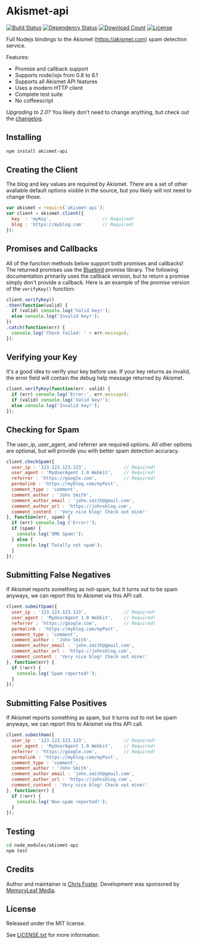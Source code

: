 Akismet-api
===========

[![Build Status](https://img.shields.io/travis/chrisfosterelli/akismet-api.svg?maxAge=3600&style=flat-square)](https://travis-ci.org/chrisfosterelli/akismet-api)
[![Dependency Status](https://img.shields.io/david/chrisfosterelli/akismet-api.svg?maxAge=3600&style=flat-square)](https://david-dm.org/chrisfosterelli/akismet-api)
[![Download Count](https://img.shields.io/npm/dm/akismet-api.svg?maxAge=3600&style=flat-square)](https://www.npmjs.com/package/akismet-api)
[![License](https://img.shields.io/npm/l/akismet-api.svg?maxAge=3600&style=flat-square)](LICENSE.txt)

Full Nodejs bindings to the Akismet (https://akismet.com) spam detection service.

Features:
* Promise and callback support
* Supports node/iojs from 0.8 to 6.1
* Supports all Akismet API features
* Uses a modern HTTP client
* Complete test suite
* No coffeescript

_Upgrading to 2.0?_ You likely don't need to change anything, but check out the [changelog](CHANGELOG.md).

Installing
--------

```bash
npm install akismet-api
```

Creating the Client
-------------------

The blog and key values are required by Akismet.
There are a set of other avaliable default options visible in the source, but you likely will not need to change those.

```javascript
var akismet = require('akismet-api');
var client = akismet.client({
  key  : 'myKey',                   // Required!
  blog : 'https://myblog.com'       // Required!
});
```

Promises and Callbacks
----------------------

All of the function methods below support both promises and callbacks!
The returned promises use the [Bluebird](https://github.com/petkaantonov/bluebird) promise library.
The following documentation primarily uses the callback version, but to return a promise simply don't provide a callback.
Here is an example of the promise version of the `verifyKey()` function:

```javascript
client.verifyKey()
.then(function(valid) {
  if (valid) console.log('Valid key!');
  else console.log('Invalid key!');
})
.catch(function(err) {
  console.log('Check failed: ' + err.message);
}):
```

Verifying your Key
------------------

It's a good idea to verify your key before use. If your key returns as invalid, the error field will contain the debug help message returned by Akismet.

```javascript
client.verifyKey(function(err, valid) {
  if (err) console.log('Error:', err.message);
  if (valid) console.log('Valid key!');
  else console.log('Invalid key!');
});
```

Checking for Spam
-----------------

The user_ip, user_agent, and referrer are required options. All other options are optional, but will provide you with better spam detection accuracy.

```javascript
client.checkSpam({
  user_ip : '123.123.123.123',              // Required!
  user_agent : 'MyUserAgent 1.0 Webkit',    // Required!
  referrer : 'https://google.com',          // Required!
  permalink : 'https://myblog.com/myPost',
  comment_type : 'comment',
  comment_author : 'John Smith',
  comment_author_email : 'john.smith@gmail.com',
  comment_author_url : 'https://johnsblog.com',
  comment_content : 'Very nice blog! Check out mine!'
}, function(err, spam) {
  if (err) console.log ('Error!');
  if (spam) {
    console.log('OMG Spam!');
  } else {
    console.log('Totally not spam');
  }
});
```

Submitting False Negatives
--------------------------

If Akismet reports something as not-spam, but it turns out to be spam anyways, we can report this to Akismet via this API call.

```javascript
client.submitSpam({
  user_ip : '123.123.123.123',              // Required!
  user_agent : 'MyUserAgent 1.0 Webkit',    // Required!
  referrer : 'https://google.com',          // Required!
  permalink : 'https://myblog.com/myPost',
  comment_type : 'comment',
  comment_author : 'John Smith',
  comment_author_email : 'john.smith@gmail.com',
  comment_author_url : 'https://johnsblog.com',
  comment_content : 'Very nice blog! Check out mine!'
}, function(err) {
  if (!err) {
    console.log('Spam reported!');
  }
});
```

Submitting False Positives
--------------------------

If Akismet reports something as spam, but it turns out to not be spam anyways, we can report this to Akismet via this API call.

```javascript
client.submitHam({
  user_ip : '123.123.123.123',              // Required!
  user_agent : 'MyUserAgent 1.0 Webkit',    // Required!
  referrer : 'https://google.com',          // Required!
  permalink : 'https://myblog.com/myPost',
  comment_type : 'comment',
  comment_author : 'John Smith',
  comment_author_email : 'john.smith@gmail.com',
  comment_author_url : 'https://johnsblog.com',
  comment_content : 'Very nice blog! Check out mine!'
}, function(err) {
  if (!err) {
    console.log('Non-spam reported!');
  }
});
```

Testing
-------

```bash
cd node_modules/akismet-api
npm test
```

Credits
-------

Author and maintainer is [Chris Foster](https://github.com/chrisfosterelli). Development was sponsored by [MemoryLeaf Media](https://github.com/memoryleaf).

License
-------

Released under the MIT license.

See [LICENSE.txt](LICENSE.txt) for more information.
